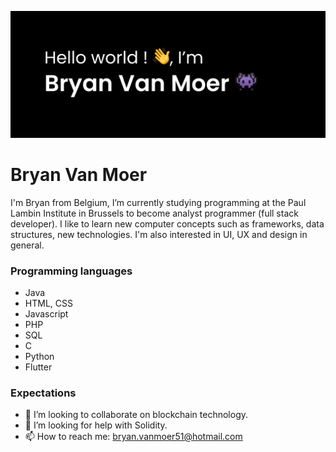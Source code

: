 ![Design and Development](https://github.com/bryanvanmoer/bryanvanmoer/blob/main/Header.svg)

# Bryan Van Moer
I'm Bryan from Belgium, I’m currently studying programming at the Paul Lambin Institute in Brussels to become analyst programmer (full stack developer).
I like to learn new computer concepts such as frameworks, data structures, new technologies.
I'm also interested in UI, UX and design in general.

### Programming languages

- Java
- HTML, CSS
- Javascript
- PHP
- SQL
- C
- Python
- Flutter

### Expectations

- 👯 I’m looking to collaborate on blockchain technology.
- 🤔 I’m looking for help with Solidity.
- 📫 How to reach me: bryan.vanmoer51@hotmail.com

